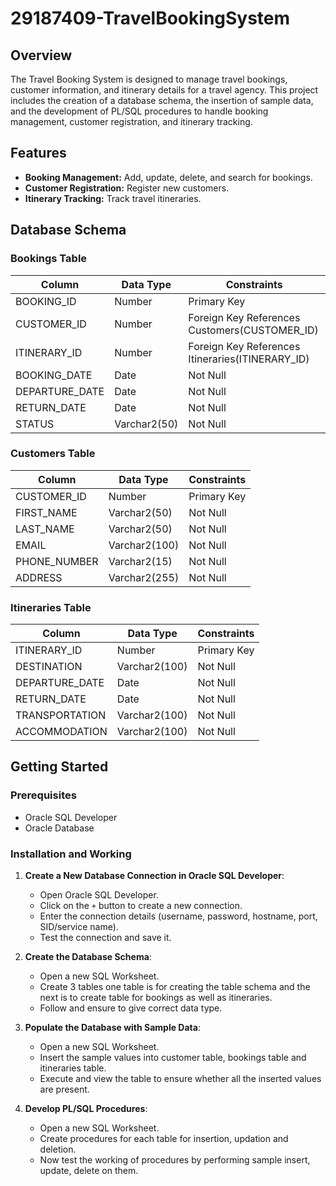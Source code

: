 # 29187409-TravelBookingSystem

## Overview

The Travel Booking System is designed to manage travel bookings, customer information, and itinerary details for a travel agency. This project includes the creation of a database schema, the insertion of sample data, and the development of PL/SQL procedures to handle booking management, customer registration, and itinerary tracking.

## Features

- **Booking Management:** Add, update, delete, and search for bookings.
- **Customer Registration:** Register new customers.
- **Itinerary Tracking:** Track travel itineraries.

## Database Schema

### Bookings Table

| Column        | Data Type  | Constraints                              |
|---------------|------------|------------------------------------------|
| BOOKING_ID    | Number     | Primary Key                              |
| CUSTOMER_ID   | Number     | Foreign Key References Customers(CUSTOMER_ID) |
| ITINERARY_ID  | Number     | Foreign Key References Itineraries(ITINERARY_ID) |
| BOOKING_DATE  | Date       | Not Null                                 |
| DEPARTURE_DATE| Date       | Not Null                                 |
| RETURN_DATE   | Date       | Not Null                                 |
| STATUS        | Varchar2(50) | Not Null                                 |

### Customers Table

| Column        | Data Type   | Constraints                              |
|---------------|-------------|------------------------------------------|
| CUSTOMER_ID   | Number      | Primary Key                              |
| FIRST_NAME    | Varchar2(50)| Not Null                                 |
| LAST_NAME     | Varchar2(50)| Not Null                                 |
| EMAIL         | Varchar2(100)| Not Null                                |
| PHONE_NUMBER  | Varchar2(15)| Not Null                                 |
| ADDRESS       | Varchar2(255)| Not Null                                |

### Itineraries Table

| Column         | Data Type   | Constraints                              |
|----------------|-------------|------------------------------------------|
| ITINERARY_ID   | Number      | Primary Key                              |
| DESTINATION    | Varchar2(100)| Not Null                                |
| DEPARTURE_DATE | Date        | Not Null                                 |
| RETURN_DATE    | Date        | Not Null                                 |
| TRANSPORTATION | Varchar2(100)| Not Null                                |
| ACCOMMODATION  | Varchar2(100)| Not Null                                |

## Getting Started

### Prerequisites

- Oracle SQL Developer
- Oracle Database

### Installation and Working

1. **Create a New Database Connection in Oracle SQL Developer**:
   - Open Oracle SQL Developer.
   - Click on the `+` button to create a new connection.
   - Enter the connection details (username, password, hostname, port, SID/service name).
   - Test the connection and save it.

2. **Create the Database Schema**:
   - Open a new SQL Worksheet.
   - Create 3 tables one table is for creating the table schema and the next is to create table for bookings as well as itineraries.
   - Follow and ensure to give correct data type.

3. **Populate the Database with Sample Data**:
   - Open a new SQL Worksheet.
   - Insert the sample values into customer table, bookings table and itineraries table.
   - Execute and view the table to ensure whether all the inserted values are present.

4. **Develop PL/SQL Procedures**:
   - Open a new SQL Worksheet.
   - Create procedures for each table for insertion, updation and deletion.
   - Now test the working of procedures by performing sample insert, update, delete on them.
